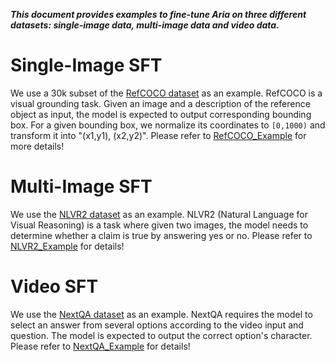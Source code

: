 ***This document provides examples to fine-tune Aria on three different datasets: single-image data, multi-image data and video data.***

# Single-Image SFT
We use a 30k subset of the [RefCOCO dataset](https://arxiv.org/pdf/1608.00272) as an example.
RefCOCO is a visual grounding task. Given an image and a description of the reference object as input, the model is expected to output corresponding bounding box. For a given bounding box, we normalize its coordinates to `[0,1000)` and transform it into "(x1,y1), (x2,y2)". Please refer to [RefCOCO_Example](./refcoco/README.md) for more details!



# Multi-Image SFT
We use the [NLVR2 dataset](https://arxiv.org/abs/1811.00491) as an example. 
NLVR2 (Natural Language for Visual Reasoning) is a task where given two images, the model needs to determine whether a claim is true by answering yes or no. Please refer to [NLVR2_Example](./nlvr2/README.md) for details!


# Video SFT
We use the [NextQA dataset](https://arxiv.org/abs/2105.08276) as an example.
NextQA requires the model to select an answer from several options according to the video input and question. The model is expected to output the correct option's character. Please refer to [NextQA_Example](./nextqa/README.md) for details!

